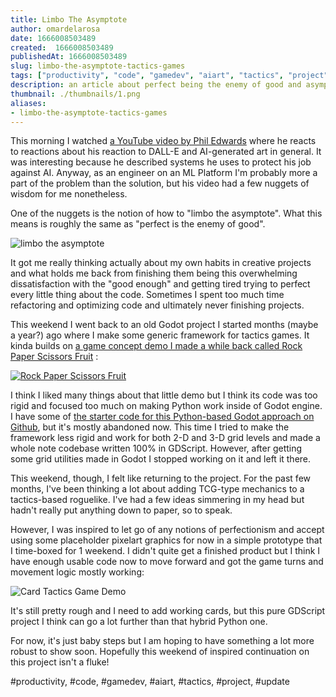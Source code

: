 ```yaml
---
title: Limbo The Asymptote
author: omardelarosa
date: 1666008503489
created:  1666008503489
publishedAt: 1666008503489
slug: limbo-the-asymptote-tactics-games
tags: ["productivity", "code", "gamedev", "aiart", "tactics", "project", "update"]
description: an article about perfect being the enemy of good and asymptotes
thumbnail: ./thumbnails/1.png
aliases:
- limbo-the-asymptote-tactics-games
---
```


This morning I watched [a YouTube video by Phil Edwards](https://www.youtube.com/watch?v=EUmgvsGnw0w) where he reacts to reactions about his reaction to DALL-E and AI-generated art in general.  It was interesting because he described systems he uses to protect his job against AI.  Anyway, as an engineer on an ML Platform I'm probably more a part of the problem than the solution, but his video had a few nuggets of wisdom for me nonetheless.

One of the nuggets is the notion of how to "limbo the asymptote".  What this means is roughly the same as "perfect is the enemy of good".

![limbo the asymptote](limbo.png)

It got me really thinking actually about my own habits in creative projects and what holds me back from finishing them being this overwhelming dissatisfaction with the "good enough" and getting tired trying to perfect every little thing about the code.  Sometimes I spent too much time refactoring and optimizing code and ultimately never finishing projects.

This weekend I went back to an old Godot project I started months (maybe a year?) ago where I make some generic framework for tactics games.  It kinda builds on [a game concept demo I made a while back called Rock Paper Scissors Fruit](https://www.youtube.com/watch?v=s8nSpHmZtfs) :

[![Rock Paper Scissors Fruit](rotation_gif.gif)](https://www.youtube.com/watch?v=s8nSpHmZtfs)

I think I liked many things about that little demo but I think its code was too rigid and focused too much on making Python work inside of Godot engine.  I have some of [the starter code for this Python-based Godot approach on Github](https://github.com/omardelarosa/godot-python-demo-game), but it's mostly abandoned now.  This time I tried to make the framework less rigid and work for both 2-D and 3-D grid levels and made a whole note codebase written 100% in GDScript.  However, after getting some grid utilities made in Godot I stopped working on it and left it there.

This weekend, though, I felt like returning to the project.  For the past few months, I've been thinking a lot about adding TCG-type mechanics to a tactics-based roguelike.  I've had a few ideas simmering in my head but hadn't really put anything down to paper, so to speak.

However, I was inspired to let go of any notions of perfectionism and accept using some placeholder pixelart graphics for now in a simple prototype that I time-boxed for 1 weekend.  I didn't quite get a finished product but I think I have enough usable code now to move forward and got the game turns and movement logic mostly working:

![Card Tactics Game Demo](card_tactics.gif)

It's still pretty rough and I need to add working cards, but this pure GDScript project I think can go a lot further than that hybrid Python one.

For now, it's just baby steps but I am hoping to have something a lot more robust to show soon.  Hopefully this weekend of inspired continuation on this project isn't a fluke!

#productivity, #code, #gamedev, #aiart, #tactics, #project, #update

